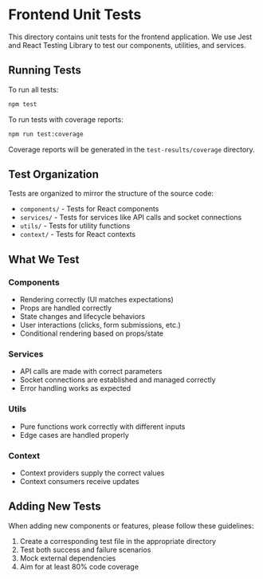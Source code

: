 # Frontend Unit Tests

This directory contains unit tests for the frontend application. We use Jest and React Testing Library to test our components, utilities, and services.

## Running Tests

To run all tests:

```bash
npm test
```

To run tests with coverage reports:

```bash
npm run test:coverage
```

Coverage reports will be generated in the `test-results/coverage` directory.

## Test Organization

Tests are organized to mirror the structure of the source code:

- `components/` - Tests for React components
- `services/` - Tests for services like API calls and socket connections
- `utils/` - Tests for utility functions
- `context/` - Tests for React contexts

## What We Test

### Components
- Rendering correctly (UI matches expectations)
- Props are handled correctly
- State changes and lifecycle behaviors
- User interactions (clicks, form submissions, etc.)
- Conditional rendering based on props/state

### Services
- API calls are made with correct parameters
- Socket connections are established and managed correctly
- Error handling works as expected

### Utils
- Pure functions work correctly with different inputs
- Edge cases are handled properly

### Context
- Context providers supply the correct values
- Context consumers receive updates

## Adding New Tests

When adding new components or features, please follow these guidelines:

1. Create a corresponding test file in the appropriate directory
2. Test both success and failure scenarios
3. Mock external dependencies
4. Aim for at least 80% code coverage 